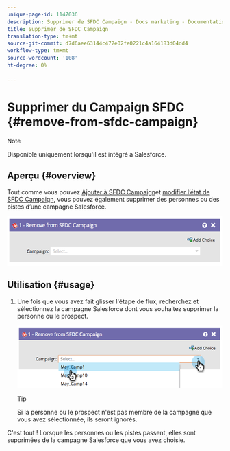 ```yaml
---
unique-page-id: 1147036
description: Supprimer de SFDC Campaign - Docs marketing - Documentation du produit
title: Supprimer de SFDC Campaign
translation-type: tm+mt
source-git-commit: d7d6aee63144c472e02fe0221c4a164183d04dd4
workflow-type: tm+mt
source-wordcount: '108'
ht-degree: 0%

---
```



# Supprimer du Campaign SFDC {#remove-from-sfdc-campaign}

>[!NOTE]
>
>Disponible uniquement lorsqu&#39;il est intégré à Salesforce.

## Aperçu {#overview}

Tout comme vous pouvez [Ajouter à SFDC Campaign](add-to-sfdc-campaign.md)et [modifier l’état de SFDC Campaign](change-status-in-sfdc-campaign.md), vous pouvez également supprimer des personnes ou des pistes d’une campagne Salesforce.

![](assets/image2014-9-22-15-3a54-3a34.png)

## Utilisation {#usage}

1. Une fois que vous avez fait glisser l&#39;étape de flux, recherchez et sélectionnez la campagne Salesforce dont vous souhaitez supprimer la personne ou le prospect.

   ![](assets/image2014-9-22-15-3a54-3a39.png)

   >[!TIP]
   >
   >Si la personne ou le prospect n&#39;est pas membre de la campagne que vous avez sélectionnée, ils seront ignorés.

C&#39;est tout ! Lorsque les personnes ou les pistes passent, elles sont supprimées de la campagne Salesforce que vous avez choisie.